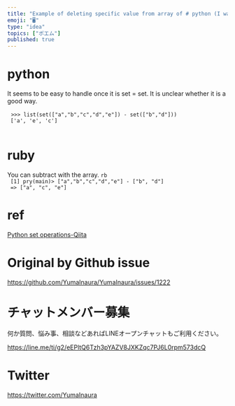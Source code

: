 ```yaml
---
title: "Example of deleting specific value from array of # python (I want to s"
emoji: "🖥"
type: "idea"
topics: ["ポエム"]
published: true
---
```


<h1> python </h1>

<p> It seems to be easy to handle once it is set = set. It is unclear whether it is a good way. </p>

<pre> <code class="py">&gt;&gt;&gt; list(set([&quot;a&quot;,&quot;b&quot;,&quot;c&quot;,&quot;d&quot;,&quot;e&quot;]) - set([&quot;b&quot;,&quot;d&quot;])) 
 [&#39;a&#39;, &#39;e&#39;, &#39;c&#39;] 
</code> </pre>

<h1> ruby </h1>

<p> You can subtract with the array. 
 <code>rb 
 [1] pry(main)&gt; [&quot;a&quot;,&quot;b&quot;,&quot;c&quot;,&quot;d&quot;,&quot;e&quot;] - [&quot;b&quot;, &quot;d&quot;] 
 =&gt; [&quot;a&quot;, &quot;c&quot;, &quot;e&quot;] 
</code> </p>

<h1> ref </h1>

<p> <a href="https://qiita.com/Tocyuki/items/0bc783daab382ef7a0ec">Python set operations-Qiita</a> </p>


# Original by Github issue

https://github.com/YumaInaura/YumaInaura/issues/1222








<!-- Update From Qiita API -->

# チャットメンバー募集


何か質問、悩み事、相談などあればLINEオープンチャットもご利用ください。

https://line.me/ti/g2/eEPltQ6Tzh3pYAZV8JXKZqc7PJ6L0rpm573dcQ





# Twitter


https://twitter.com/YumaInaura


<!-- Update From Qiita API -->


